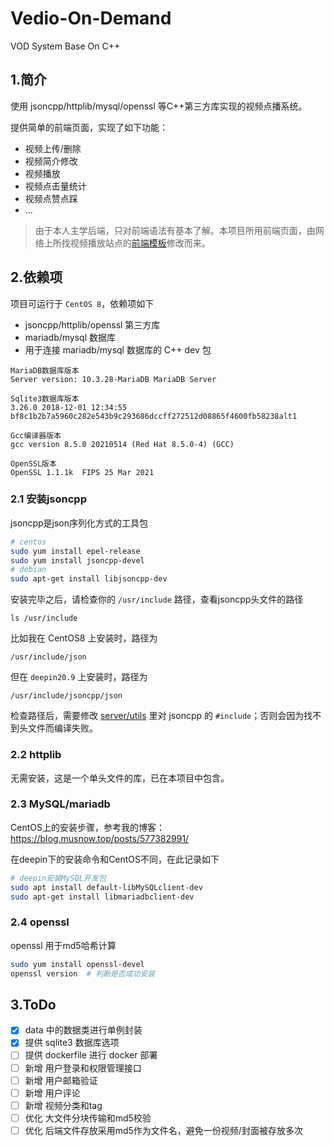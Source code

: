 # Vedio-On-Demand

VOD System Base On C++


## 1.简介

使用 jsoncpp/httplib/mysql/openssl 等C++第三方库实现的视频点播系统。

提供简单的前端页面，实现了如下功能：

* 视频上传/删除
* 视频简介修改
* 视频播放
* 视频点击量统计
* 视频点赞点踩
* ...

> 由于本人主学后端，只对前端语法有基本了解。本项目所用前端页面，由网络上所找视频播放站点的[前端模板](http://www.cssmoban.com/cssthemes/11519.shtml)修改而来。

## 2.依赖项

项目可运行于 `CentOS 8`，依赖项如下

* jsoncpp/httplib/openssl 第三方库
* mariadb/mysql 数据库
* 用于连接 mariadb/mysql 数据库的 C++ dev 包

```
MariaDB数据库版本
Server version: 10.3.28-MariaDB MariaDB Server

Sqlite3数据库版本
3.26.0 2018-12-01 12:34:55 bf8c1b2b7a5960c282e543b9c293686dccff272512d08865f4600fb58238alt1

Gcc编译器版本
gcc version 8.5.0 20210514 (Red Hat 8.5.0-4) (GCC) 

OpenSSL版本
OpenSSL 1.1.1k  FIPS 25 Mar 2021
```

### 2.1 安装jsoncpp

jsoncpp是json序列化方式的工具包

```bash
# centos
sudo yum install epel-release 
sudo yum install jsoncpp-devel
# debian
sudo apt-get install libjsoncpp-dev
```

安装完毕之后，请检查你的 `/usr/include` 路径，查看jsoncpp头文件的路径

```
ls /usr/include
```

比如我在 CentOS8 上安装时，路径为

```
/usr/include/json
```

但在 `deepin20.9` 上安装时，路径为

```
/usr/include/jsoncpp/json
```

检查路径后，需要修改 [server/utils](./server/utils.hpp) 里对 jsoncpp 的 `#include`；否则会因为找不到头文件而编译失败。

### 2.2 httplib

无需安装，这是一个单头文件的库，已在本项目中包含。

### 2.3 MySQL/mariadb

CentOS上的安装步骤，参考我的博客：https://blog.musnow.top/posts/577382991/

在deepin下的安装命令和CentOS不同，在此记录如下

```bash
# deepin安装MySQL开发包
sudo apt install default-libMySQLclient-dev
sudo apt-get install libmariadbclient-dev
```

### 2.4 openssl

openssl 用于md5哈希计算

```bash
sudo yum install openssl-devel
openssl version  # 判断是否成功安装
```

## 3.ToDo

- [x] data 中的数据类进行单例封装
- [x] 提供 sqlite3 数据库选项
- [ ] 提供 dockerfile 进行 docker 部署
- [ ] 新增 用户登录和权限管理接口
- [ ] 新增 用户邮箱验证
- [ ] 新增 用户评论
- [ ] 新增 视频分类和tag
- [ ] 优化 大文件分块传输和md5校验
- [ ] 优化 后端文件存放采用md5作为文件名，避免一份视频/封面被存放多次
